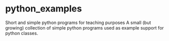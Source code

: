 # python_examples
Short and simple python programs for teaching purposes
A small (but growing) collection of simple python programs used as example support for python classes.
